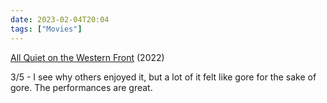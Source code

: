 ```yaml
---
date: 2023-02-04T20:04
tags: ["Movies"]
---
```

[All Quiet on the Western Front](https://www.imdb.com/title/tt1016150/) (2022)

3/5 - I see why others enjoyed it, but a lot of it felt like gore for the sake of gore. The performances are great.